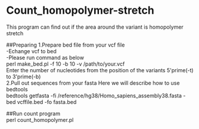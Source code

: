 # Count_homopolymer-stretch
This program can find out if the area around the variant is homopolymer stretch

##Preparing
1.Prepare bed file from your vcf file  
  -Echange vcf to bed  
   -Please run command as below  
    perl make_bed.pl -f 10 -b 10 -v /path/to/your.vcf  
    Enter the number of nucleotides from the position of the variants 5'prime(-t) to 3'prime(-b)    
2.Pull out sequences from your fasta 
Here we will describe how to use bedtools  
bedtools getfasta -fi /reference/hg38/Homo_sapiens_assembly38.fasta -bed vcffile.bed  -fo fasta.bed  

##Run count program  
perl count_homopolymer.pl
